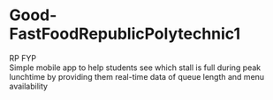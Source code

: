 # Good-FastFoodRepublicPolytechnic1
RP FYP</br>
Simple mobile app to help students see which stall is full during peak lunchtime by providing them real-time data of queue length and menu availability
